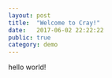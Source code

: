 ```yaml
---
layout: post
title:  "Welcome to Cray!"
date:   2017-06-02 22:22:22
public: true
category: demo
---
```


hello world!